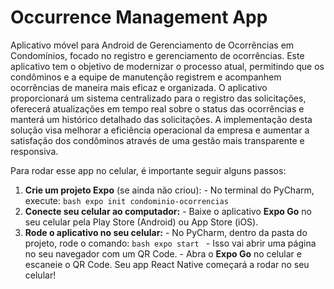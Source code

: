 # Occurrence Management App
Aplicativo móvel para Android de Gerenciamento de Ocorrências em Condomínios, focado no registro e gerenciamento de ocorrências. Este aplicativo tem o objetivo de modernizar o processo atual, permitindo que os condôminos e a equipe de manutenção registrem e acompanhem ocorrências de maneira mais eficaz e organizada. O aplicativo proporcionará um sistema centralizado para o registro das solicitações, oferecerá atualizações em tempo real sobre o status das ocorrências e manterá um histórico detalhado das solicitações. A implementação desta solução visa melhorar a eficiência operacional da empresa e aumentar a satisfação dos condôminos através de uma gestão mais transparente e responsiva.


Para rodar esse app no celular, é importante seguir alguns passos: 
1. **Crie um projeto Expo** (se ainda não criou): - No terminal do PyCharm, execute: ```bash expo init condominio-ocorrencias ```
2. **Conecte seu celular ao computador:** - Baixe o aplicativo **Expo Go** no seu celular pela Play Store (Android) ou App Store (iOS).
3. **Rode o aplicativo no seu celular:** - No PyCharm, dentro da pasta do projeto, rode o comando: ```bash expo start ``` - Isso vai abrir uma página no seu navegador com um QR Code. - Abra o **Expo Go** no celular e escaneie o QR Code. Seu app React Native começará a rodar no seu celular!

